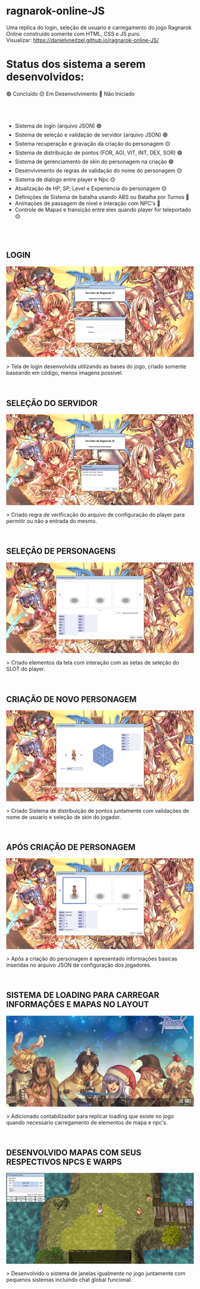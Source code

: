 # ragnarok-online-JS
Uma replica do login, seleção de usuario e carregamento do jogo Ragnarok Online construido somente com HTML, CSS e JS puro.
<br>
Visualizar: 
<a href="https://danvneitzel.github.io/ragnarok-online-JS/" target="_blank">
  https://danielvneitzel.github.io/ragnarok-online-JS/
</a>
<br>

<h1>Status dos sistema a serem desenvolvidos:</h1>
<span>🟢 Concluído</span>
<span>🟡 Em Desenvolvimento</span>
<span>🔴 Não Iniciado</span>

<br><br>

<ul>
  <li>Sistema de login (arquivo JSON) 🟢</li>
  <li>Sistema de seleção e validação de servidor (arquivo JSON) 🟢</li>
  <li>Sistema recuperação e gravação da criação do personagem 🟡</li>
  <li>Sistema de distribuição de pontos (FOR, AGI, VIT, INT, DEX, SOR) 🟢</li>
  <li>Sistema de gerenciamento de skin do personagem na criação 🟢</li>
  <li>Desenvlvimento de regras de validação do nome do personagem 🟡</li>
  <li>Sistema de dialogo entre player e Npc 🟡</li>
  <li>Atualização de HP, SP, Level e Experiencia do personagem 🟡</li>
  <li>Definições de Sistema de batalha usando ABS ou Batalha por Turnos 🔴</li>
  <li>Animações de passagem de nivel e interação com NPC's 🔴</li>
  <li>Controle de Mapas e transição entre eles quando player for teleportado 🟡</li>
</ul>

<br><br>
<h2>LOGIN</h2>
<img src="screenshots/01.png">
<p>> Tela de login desenvolvida utilizando as bases do jogo, criado somente baseando em código, menos imagens possivel.</p>
<br>
<h2>SELEÇÃO DO SERVIDOR</h2>
<img src="screenshots/02.png">
<p>> Criado regra de verificação do arquivo de configuração do player para permitir ou não a entrada do mesmo.</p>
<br>
<h2>SELEÇÃO DE PERSONAGENS</h2>
<img src="screenshots/03.png">
<p>> Criado elementos da tela com interação com as setas de seleção do SLOT do player.</p>
<br>
<h2>CRIAÇÃO DE NOVO PERSONAGEM</h2>
<img src="screenshots/04.png">
<p>> Criado Sistema de distribuição de pontos juntamente com validações de nome de usuario e seleção de skin do jogador.</p>
<br>
<h2>APÓS CRIAÇÃO DE PERSONAGEM</h2>
<img src="screenshots/05.png">
<p>> Após a criação do personagem é apresentado informações basicas inseridas no arquivo JSON de configuração dos jogadores.</p>
<br>
<h2>SISTEMA DE LOADING PARA CARREGAR INFORMAÇÕES E MAPAS NO LAYOUT</h2>
<img src="screenshots/06.png">
<p>> Adicionado contabilizador para replicar loading que existe no jogo quando necessario carregamento de elementos de mapa e npc's.</p>
<br>
<h2>DESENVOLVIDO MAPAS COM SEUS RESPECTIVOS NPCS E WARPS</h2>
<img src="screenshots/07.png">
<p>> Desenvolvido o sistema de janelas igualmente no jogo juntamente com pequenos sistemas incluindo chat global funcional.</p>
<br>
